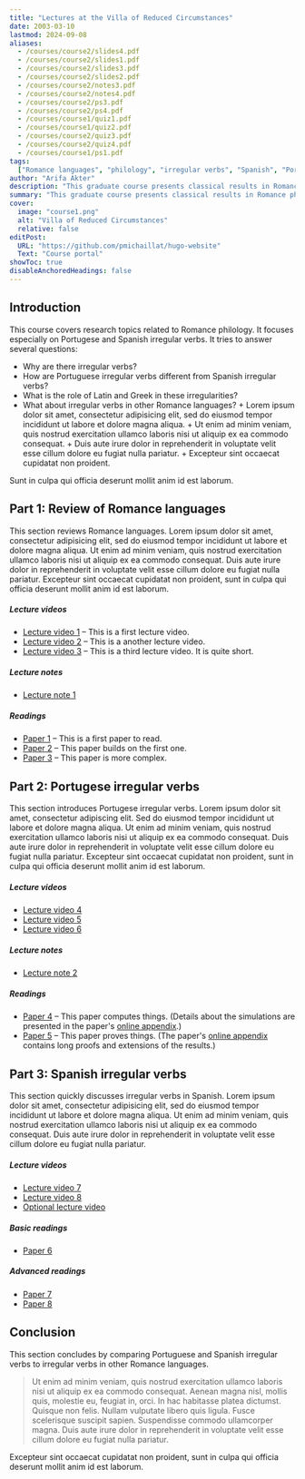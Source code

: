 ```yaml
---
title: "Lectures at the Villa of Reduced Circumstances"
date: 2003-03-10
lastmod: 2024-09-08
aliases:
  - /courses/course2/slides4.pdf
  - /courses/course2/slides1.pdf
  - /courses/course2/slides3.pdf
  - /courses/course2/slides2.pdf
  - /courses/course2/notes3.pdf
  - /courses/course2/notes4.pdf
  - /courses/course2/ps3.pdf
  - /courses/course2/ps4.pdf
  - /courses/course1/quiz1.pdf
  - /courses/course1/quiz2.pdf
  - /courses/course2/quiz3.pdf
  - /courses/course2/quiz4.pdf
  - /courses/course1/ps1.pdf
tags:
  ["Romance languages", "philology", "irregular verbs", "Spanish", "Portuguese"]
author: "Arifa Akter"
description: "This graduate course presents classical results in Romance philology."
summary: "This graduate course presents classical results in Romance philology. it focuses especially on Portugese and Spanish irregular verbs."
cover:
  image: "course1.png"
  alt: "Villa of Reduced Circumstances"
  relative: false
editPost:
  URL: "https://github.com/pmichaillat/hugo-website"
  Text: "Course portal"
showToc: true
disableAnchoredHeadings: false
---
```


## Introduction

This course covers research topics related to Romance philology. It focuses especially on Portugese and Spanish irregular verbs. It tries to answer several questions:

- Why are there irregular verbs?
- How are Portuguese irregular verbs different from Spanish irregular verbs?
- What is the role of Latin and Greek in these irregularities?
- What about irregular verbs in other Romance languages? + Lorem ipsum dolor sit amet, consectetur adipisicing elit, sed do eiusmod
  tempor incididunt ut labore et dolore magna aliqua. + Ut enim ad minim veniam, quis nostrud exercitation ullamco laboris nisi ut aliquip ex ea commodo consequat. + Duis aute irure dolor in reprehenderit in voluptate velit esse cillum dolore eu fugiat nulla pariatur. + Excepteur sint occaecat cupidatat non proident.

Sunt in culpa qui officia deserunt mollit anim id est laborum.

## Part 1: Review of Romance languages

This section reviews Romance languages. Lorem ipsum dolor sit amet, consectetur adipisicing elit, sed do eiusmod tempor incididunt ut labore et dolore magna aliqua. Ut enim ad minim veniam, quis nostrud exercitation ullamco laboris nisi ut aliquip ex ea commodo consequat. Duis aute irure dolor in reprehenderit in voluptate velit esse
cillum dolore eu fugiat nulla pariatur. Excepteur sint occaecat cupidatat non
proident, sunt in culpa qui officia deserunt mollit anim id est laborum.

##### Lecture videos

- [Lecture video 1](https://youtu.be/3MZeJED2yns) – This is a first lecture video.
- [Lecture video 2](https://youtu.be/8ihJsf-AXdA) – This is a another lecture video.
- [Lecture video 3](https://youtu.be/79MSNfp1rw0) – This is a third lecture video. It is quite short.

##### Lecture notes

- [Lecture note 1](lecture1.pdf)

##### Readings

- [Paper 1](https://pascalmichaillat.org/1.pdf) – This is a first paper to read.
- [Paper 2](https://pascalmichaillat.org/2.pdf) – This paper builds on the first one.
- [Paper 3](https://pascalmichaillat.org/4.pdf) – This paper is more complex.

## Part 2: Portugese irregular verbs

This section introduces Portugese irregular verbs. Lorem ipsum dolor sit amet, consectetur adipiscing elit. Sed do eiusmod tempor incididunt ut labore et dolore magna aliqua. Ut enim ad minim veniam, quis nostrud exercitation ullamco laboris nisi ut aliquip ex ea commodo consequat. Duis aute irure dolor in reprehenderit in voluptate velit esse cillum dolore eu fugiat nulla pariatur. Excepteur sint occaecat cupidatat non proident, sunt in culpa qui officia deserunt mollit anim id est laborum.

##### Lecture videos

- [Lecture video 4](https://youtu.be/IZI0_WwIyb8)
- [Lecture video 5](https://youtu.be/Qz7CCB1-gu8)
- [Lecture video 6](https://youtu.be/79MSNfp1rw0)

##### Lecture notes

- [Lecture note 2](lecture2.pdf)

##### Readings

- [Paper 4](https://pascalmichaillat.org/5.pdf) – This paper computes things. (Details about the simulations are presented in the paper's [online appendix](https://pascalmichaillat.org/5a.pdf).)
- [Paper 5](https://pascalmichaillat.org/3.pdf) – This paper proves things. (The paper's [online appendix](https://pascalmichaillat.org/3a.pdf) contains long proofs and extensions of the results.)

## Part 3: Spanish irregular verbs

This section quickly discusses irregular verbs in Spanish. Lorem ipsum dolor sit amet, consectetur adipisicing elit, sed do eiusmod tempor incididunt ut labore et dolore magna aliqua. Ut enim ad minim veniam, quis nostrud exercitation ullamco laboris nisi ut aliquip ex ea commodo consequat. Duis aute irure dolor in reprehenderit in voluptate velit esse cillum dolore eu fugiat nulla pariatur.

##### Lecture videos

- [Lecture video 7](https://youtu.be/pIS8-mXG1oY)
- [Lecture video 8](https://youtu.be/FUaeNM8_fxs)
- [Optional lecture video](https://youtu.be/xjHVrx7jfdY)

##### Basic readings

- [Paper 6](https://pascalmichaillat.org/10.pdf)

##### Advanced readings

- [Paper 7](https://pascalmichaillat.org/11.pdf)
- [Paper 8](https://pascalmichaillat.org/12.pdf)

## Conclusion

This section concludes by comparing Portuguese and Spanish irregular verbs to irregular verbs in other Romance languages.

> Ut enim ad minim veniam, quis nostrud exercitation ullamco laboris nisi ut aliquip ex ea commodo consequat. Aenean magna nisl, mollis quis, molestie eu, feugiat in, orci. In hac habitasse platea dictumst. Quisque non felis. Nullam vulputate libero quis ligula. Fusce scelerisque suscipit sapien. Suspendisse commodo ullamcorper magna.
> Duis aute irure dolor in reprehenderit in voluptate velit esse cillum dolore eu fugiat nulla pariatur.

Excepteur sint occaecat cupidatat non proident, sunt in culpa qui officia deserunt mollit anim id est laborum.
